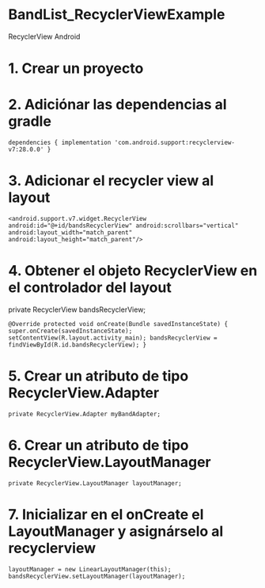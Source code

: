 # BandList_RecyclerViewExample


RecyclerView Android

# 1.	Crear un proyecto

# 2.	Adiciónar las dependencias al gradle

`dependencies {
    implementation 'com.android.support:recyclerview-v7:28.0.0'
}`

# 3.	Adicionar el recycler view al layout 

`<android.support.v7.widget.RecyclerView
    android:id="@+id/bandsRecyclerView"
    android:scrollbars="vertical"
    android:layout_width="match_parent"
    android:layout_height="match_parent"/>`

# 4.	Obtener el objeto RecyclerView en el controlador del layout
private RecyclerView bandsRecyclerView;

`
@Override
protected void onCreate(Bundle savedInstanceState) {
    super.onCreate(savedInstanceState);
    setContentView(R.layout.activity_main);
    bandsRecyclerView = findViewById(R.id.bandsRecyclerView);
}
`

# 5.	Crear un atributo de tipo RecyclerView.Adapter

`
private RecyclerView.Adapter myBandAdapter;
`

# 6.	Crear un atributo de tipo RecyclerView.LayoutManager

`
private RecyclerView.LayoutManager layoutManager;
`

# 7.	Inicializar en el onCreate el LayoutManager y asignárselo al recyclerview

`
layoutManager = new LinearLayoutManager(this);
bandsRecyclerView.setLayoutManager(layoutManager);
`
